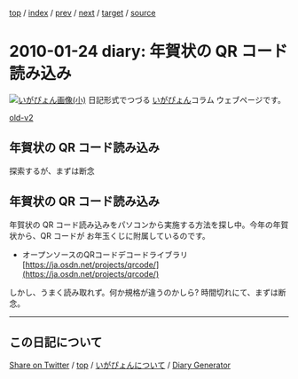 [top](https://igapyon.github.io/diary/) 
 / [index](https://igapyon.github.io/diary/2010/index.html) 
 / [prev](https://igapyon.github.io/diary/2010/ig100119.html) 
 / [next](https://igapyon.github.io/diary/2010/ig100126.html) 
 / [target](https://igapyon.github.io/diary/2010/ig100124.html) 
 / [source](https://github.com/igapyon/diary/blob/gh-pages/2010/ig100124.html.src.md) 

2010-01-24 diary: 年賀状の QR コード読み込み
=====================================================================================================
[![いがぴょん画像(小)](https://igapyon.github.io/diary/images/iga200306s.jpg "いがぴょん")](https://igapyon.github.io/diary/memo/memoigapyon.html) 日記形式でつづる [いがぴょん](https://igapyon.github.io/diary/memo/memoigapyon.html)コラム ウェブページです。

[old-v2](ig100124-orig.html)

## 年賀状の QR コード読み込み

探索するが、まずは断念


## 年賀状の QR コード読み込み

年賀状の QR コード読み込みをパソコンから実施する方法を探し中。今年の年賀状から、QR コードが お年玉くじに附属しているのです。

* オープンソースのQRコードデコードライブラリ
  [https://ja.osdn.net/projects/qrcode/](https://ja.osdn.net/projects/qrcode/)

しかし、うまく読み取れず。何か規格が違うのかしら? 時間切れにて、まずは断念。

----------------------------------------------------------------------------------------------------

## この日記について

[Share on Twitter](https://twitter.com/intent/tweet?hashtags=igapyon%2Cdiary%2C%E3%81%84%E3%81%8C%E3%81%B4%E3%82%87%E3%82%93&text=%E5%B9%B4%E8%B3%80%E7%8A%B6%E3%81%AE+QR+%E3%82%B3%E3%83%BC%E3%83%89%E8%AA%AD%E3%81%BF%E8%BE%BC%E3%81%BF&url=https%3A%2F%2Figapyon.github.io%2Fdiary%2F2010%2Fig100124.html) / [top](../index.html/) / [いがぴょんについて](https://igapyon.github.io/diary/memo/memoigapyon.html) / [Diary Generator](https://github.com/igapyon/igapyonv3)
